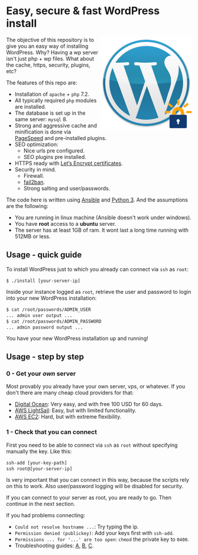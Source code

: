 # Easy, secure & fast WordPress install

<img src="imgs/wp.png" alt="wordpress logo" width="250" height="250" align="right">

The objective of this repository is to give you an easy way of installing WordPress. Why? Having a wp server isn't just php + wp files. What about the cache, https, security, plugins, etc?

The features of this repo are:

* Installation of `apache` + `php` 7.2.
* All typically required `php` modules are installed.
* The database is set up in the same server: `mysql` 8.
* Strong and aggressive cache and minification is done via [PageSpeed](https://developers.google.com/speed/) and pre-installed plugins.
* SEO optimization:
    * Nice urls pre configured.
    * SEO plugins pre installed.
* HTTPS ready with [Let’s Encrypt certificates](https://letsencrypt.org/).
* Security in mind.
    * Firewall.
    * [fail2ban](https://www.fail2ban.org).
    * Strong salting and user/passwords.

The code here is written using [Ansible](https://www.ansible.com/) and [Python 3](https://www.python.org/). And the assumptions are the following:

* You are running in linux machine (Ansible doesn't work under windows).
* You have **root** access to a **ubuntu** server.
* The server has at least 1GB of ram. It wont last a long time running with 512MB or less.

## Usage - quick guide

To install WordPress just to which you already can connect via `ssh` as `root`:

```
$ ./install [your-server-ip]
```
Inside your instance logged as `root`, retrieve the user and password to login into your new WordPress installation:

```
$ cat /root/passwords/ADMIN_USER
... admin user output ...
$ cat /root/passwords/ADMIN_PASSWORD
... admin password output ...
```

You have your new WordPress installation up and running!

## Usage - step by step

### 0 - Get your *own* server
Most provably you already have your own server, vps, or whatever. If you don't there are many cheap cloud providers for that:

* [Digital Ocean](https://m.do.co/c/288a30cfeece): Very easy, and with free 100 USD for 60 days.
* [AWS LightSail](https://aws.amazon.com/lightsail/): Easy, but with limited functionality.
* [AWS EC2](https://aws.amazon.com/ec2/): Hard, but with extreme flexibility.

### 1 - Check that you can connect
First you need to be able to connect via `ssh` as `root` without specifying manually the key. Like this:

```shell
ssh-add [your-key-path]
ssh root@[your-server-ip]
```

Is very important that you can connect in this way, because the scripts rely on this to work. Also user/password logging will be disabled for security.

If you can connect to your server as root, you are ready to go. Then continue in the next section.

If you had problems connecting:

* `Could not resolve hostname ...`: Try typing the ip.
* `Permission denied (publickey)`: Add your keys first with `ssh-add`.
* `Permissions ... for '...' are too open`: `chmod` the private key to `0400`.
* Troubleshooting guides: [A](https://www.linode.com/docs/troubleshooting/troubleshooting-ssh/), [B](https://www.linux.com/blog/4-reasons-why-ssh-connection-fails%20), [C](https://tecadmin.net/how-to-enable-ssh-as-root-on-aws-ubuntu-instance/).